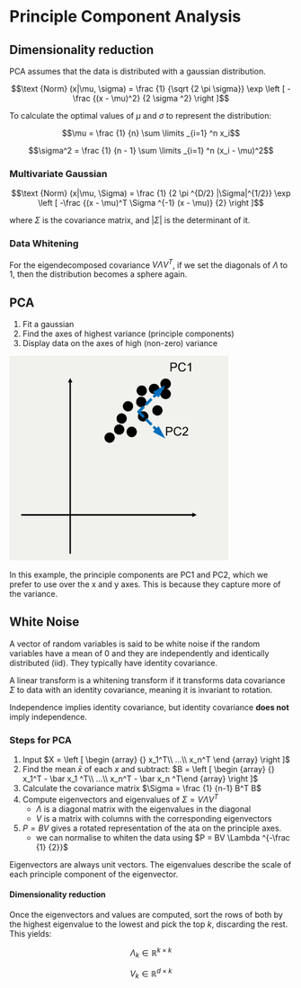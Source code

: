 # Principle Component Analysis

## Dimensionality reduction

PCA assumes that the data is distributed with a gaussian distribution. 

$$\text {Norm} (x|\mu, \sigma) = \frac {1} {\sqrt {2 \pi \sigma}} \exp \left [ -\frac {(x - \mu)^2} {2 \sigma ^2} \right ]$$

To calculate the optimal values of $\mu$ and $\sigma$ to represent the distribution:

$$\mu = \frac {1} {n} \sum \limits _{i=1} ^n x_i$$

$$\sigma^2 = \frac {1} {n - 1} \sum \limits _{i=1} ^n (x_i - \mu)^2$$

### Multivariate Gaussian

$$\text {Norm} (x|\mu, \Sigma) = \frac {1} {2 \pi ^{D/2} |\Sigma|^{1/2}} \exp \left [ -\frac {(x - \mu)^T \Sigma ^{-1} (x - \mu)} {2} \right ]$$

where $\Sigma$ is the covariance matrix, and $|\Sigma|$ is the determinant of it.

### Data Whitening

For the eigendecomposed covariance $V \Lambda V^T$, if we set the diagonals of $\Lambda$ to 1, then the distribution becomes a sphere again. 

## PCA

1. Fit a gaussian
2. Find the axes of highest variance (principle components)
3. Display data on the axes of high (non-zero) variance

![](assets/2025-01-30-10-30-04.png)

In this example, the principle components are PC1 and PC2, which we prefer to use over the x and y axes. This is because they capture more of the variance.

## White Noise

A vector of random variables is said to be white noise if the random variables have a mean of 0 and they are independently and identically distributed (iid). They typically have identity covariance. 

A linear transform is a whitening transform if it transforms data covariance $\Sigma$ to data with an identity covariance, meaning it is invariant to rotation. 

Independence implies identity covariance, but identity covariance **does not** imply independence. 

### Steps for PCA

1. Input $X = \left [ \begin {array} {} x_1^T\\ ...\\ x_n^T \end {array} \right ]$
2. Find the mean $\bar x$ of each $x$ and subtract: $B = \left [ \begin {array} {} x_1^T - \bar x_1 ^T\\ ...\\ x_n^T - \bar x_n ^T\end {array} \right ]$
3. Calculate the covariance matrix $\Sigma = \frac {1} {n-1} B^T B$
4. Compute eigenvectors and eigenvalues of $\Sigma = V \Lambda V^T$
    - $\Lambda$ is a diagonal matrix with the eigenvalues in the diagonal
    - $V$ is a matrix with columns with the corresponding eigenvectors
5. $P = BV$ gives a rotated representation of the ata on the principle axes.
    - we can normalise to whiten the data using $P = BV \Lambda ^{-\frac {1} {2}}$

Eigenvectors are always unit vectors. The eigenvalues describe the scale of each principle component of the eigenvector.

#### Dimensionality reduction

Once the eigenvectors and values are computed, sort the rows of both by the highest eigenvalue to the lowest and pick the top $k$, discarding the rest. This yields:

$$\Lambda _k \in \mathbb {R} ^ {k \times k}$$

$$V _k \in \mathbb {R} ^ {d \times k}$$
